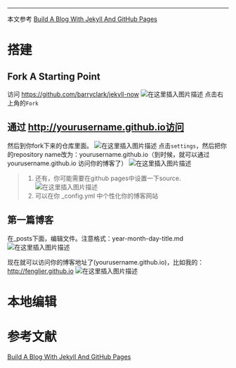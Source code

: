 


----------------------
本文参考 [Build A Blog With Jekyll And GitHub Pages](https://www.smashingmagazine.com/2014/08/build-blog-jekyll-github-pages/)
# 搭建
## Fork A Starting Point
访问 https://github.com/barryclark/jekyll-now
![在这里插入图片描述](https://img-blog.csdnimg.cn/20190316122242412.png?x-oss-process=image/watermark,type_ZmFuZ3poZW5naGVpdGk,shadow_10,text_aHR0cHM6Ly9ibG9nLmNzZG4ubmV0L3dvYnVzaGl4aWFvYmFpbGlhbg==,size_16,color_FFFFFF,t_70)
点击右上角的<code>Fork</code>

## 通过 http://yourusername.github.io访问
然后到你fork下来的仓库里面。
![在这里插入图片描述](https://img-blog.csdnimg.cn/20190316122424578.png?x-oss-process=image/watermark,type_ZmFuZ3poZW5naGVpdGk,shadow_10,text_aHR0cHM6Ly9ibG9nLmNzZG4ubmV0L3dvYnVzaGl4aWFvYmFpbGlhbg==,size_16,color_FFFFFF,t_70)
点击<code>settings</code>，然后把你的repository name改为：yourusername.github.io（到时候，就可以通过 yourusername.github.io 访问你的博客了）
![在这里插入图片描述](https://img-blog.csdnimg.cn/20190316122511695.png?x-oss-process=image/watermark,type_ZmFuZ3poZW5naGVpdGk,shadow_10,text_aHR0cHM6Ly9ibG9nLmNzZG4ubmV0L3dvYnVzaGl4aWFvYmFpbGlhbg==,size_16,color_FFFFFF,t_70)
>1. 还有，你可能需要在github pages中设置一下source.![在这里插入图片描述](https://img-blog.csdnimg.cn/20190316123332470.png?x-oss-process=image/watermark,type_ZmFuZ3poZW5naGVpdGk,shadow_10,text_aHR0cHM6Ly9ibG9nLmNzZG4ubmV0L3dvYnVzaGl4aWFvYmFpbGlhbg==,size_16,color_FFFFFF,t_70)
>2. 可以在你 _config.yml 中个性化你的博客网站

## 第一篇博客
在_posts下面，编辑文件。注意格式：year-month-day-title.md
![在这里插入图片描述](https://img-blog.csdnimg.cn/20190316122900386.png?x-oss-process=image/watermark,type_ZmFuZ3poZW5naGVpdGk,shadow_10,text_aHR0cHM6Ly9ibG9nLmNzZG4ubmV0L3dvYnVzaGl4aWFvYmFpbGlhbg==,size_16,color_FFFFFF,t_70)

现在就可以访问你的博客地址了(yourusername.github.io)，比如我的：http://fenglier.github.io
![在这里插入图片描述](https://img-blog.csdnimg.cn/2019031612302289.png?x-oss-process=image/watermark,type_ZmFuZ3poZW5naGVpdGk,shadow_10,text_aHR0cHM6Ly9ibG9nLmNzZG4ubmV0L3dvYnVzaGl4aWFvYmFpbGlhbg==,size_16,color_FFFFFF,t_70)

# 本地编辑





# 参考文献
[Build A Blog With Jekyll And GitHub Pages](https://www.smashingmagazine.com/2014/08/build-blog-jekyll-github-pages/)